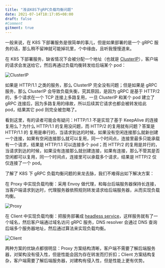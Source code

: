```yaml
---
title: "浅谈K8S下gRPC负载均衡问题"
date: 2021-07-14T18:17:05+08:00
draft: false
#Comment
gitment: true
---
```


一般来说，在 K8S 下部署服务是很简单的事儿，但是如果部署的是一个 gRPC 服务的话，那么稍不留神就可能掉坑里，个中缘由，且听我慢慢道来。

<!--more-->

在 K8S 下部署服务，缺省情况下会被分配一个地址（也就是 [ClusterIP](https://kubernetes.io/docs/concepts/services-networking/service/)），客户端的请求会发送给它，然后再通过负载均衡转发给后端某个 pod：

![ClusterIP](/img/grpc/cluster_ip.png)

如果是 HTTP/1.1 之类的服务，那么 ClusterIP 完全没有问题；但是如果是 gRPC 服务，那么 ClusterIP 会导致负载失衡，究其原因，是因为 gRPC 是基于 HTTP/2 的，多个请求在一个 TCP 连接上多路复用，一旦 ClusterIP 和某个 pod 建立了 gRPC 连接后，因为多路复用的缘故，所以后续其它请求也都会被转发给此 pod，结果其它 pod 则完全被忽略了。

看到这里，有的读者可能会有疑问：HTTP/1.1 不是实现了基于 KeepAlive 的连接复用么？为什么 HTTP/1.1 的复用没问题，而 HTTP/2 的复用就有问题？答案是 HTTP/1.1 的 复用是串行的，当请求到达的时候，如果没有空闲连接那么就新创建一个连接，如果有空闲连接那么就可以复用，同一个时间点，连接里最多只能承载有一个请求，结果是 HTTP/1.1 可以连接多个 pod；而 HTTP/2 的复用是并行的，当请求到达的时候，如果没有连接那么就创建连接，如果有连接，那么不管其是否空闲都可以复用，同一个时间点，连接里可以承载多个请求，结果是 HTTP/2 仅仅连接了一个 pod。

了解了 K8S 下 gRPC 负载均衡问题的来龙去脉，我们不难得出如下解决方案：

在 Proxy 中实现负载均衡：采用 Envoy 做代理，和每台后端服务器保持长连接，当客户端请求到达时，代理服务器依照规则转发请求给后端服务器，从而实现负载均衡。

![Proxy](/img/grpc/proxy.png)

在 Client 中实现负载均衡：把服务部署成 [headless service](https://kubernetes.io/docs/concepts/services-networking/service)，这样服务就有了一个域名，然后客户端通过域名访问 gRPC 服务，DNS resolver 会通过 DNS 查询后端多个服务器地址，然后通过算法来实现负载均衡。

![Client](/img/grpc/client.png)

两种方案的优缺点都很明显：Proxy 方案结构清晰，客户端不需要了解后端服务器，对架构没有侵入性，但是性能会因为存在转发而打折扣；Client 方案结构复杂，客户端需要了解后端服务器，对建构有侵入性，但是性能上更有优势。
